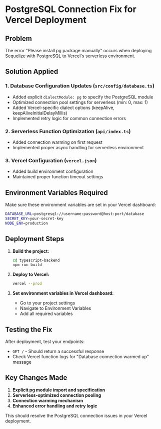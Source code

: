 # PostgreSQL Connection Fix for Vercel Deployment

## Problem
The error "Please install pg package manually" occurs when deploying Sequelize with PostgreSQL to Vercel's serverless environment.

## Solution Applied

### 1. Database Configuration Updates (`src/config/database.ts`)
- Added explicit `dialectModule: pg` to specify the PostgreSQL module
- Optimized connection pool settings for serverless (min: 0, max: 1)
- Added Vercel-specific dialect options (keepAlive, keepAliveInitialDelayMillis)
- Implemented retry logic for common connection errors

### 2. Serverless Function Optimization (`api/index.ts`)
- Added connection warming on first request
- Implemented proper async handling for serverless environment

### 3. Vercel Configuration (`vercel.json`)
- Added build environment configuration
- Maintained proper function timeout settings

## Environment Variables Required

Make sure these environment variables are set in your Vercel dashboard:

```bash
DATABASE_URL=postgresql://username:password@host:port/database
SECRET_KEY=your-secret-key
NODE_ENV=production
```

## Deployment Steps

1. **Build the project:**
   ```bash
   cd typescript-backend
   npm run build
   ```

2. **Deploy to Vercel:**
   ```bash
   vercel --prod
   ```

3. **Set environment variables in Vercel dashboard:**
   - Go to your project settings
   - Navigate to Environment Variables
   - Add all required variables

## Testing the Fix

After deployment, test your endpoints:
- `GET /` - Should return a successful response
- Check Vercel function logs for "Database connection warmed up" message

## Key Changes Made

1. **Explicit pg module import and specification**
2. **Serverless-optimized connection pooling**
3. **Connection warming mechanism**
4. **Enhanced error handling and retry logic**

This should resolve the PostgreSQL connection issues in your Vercel deployment.
